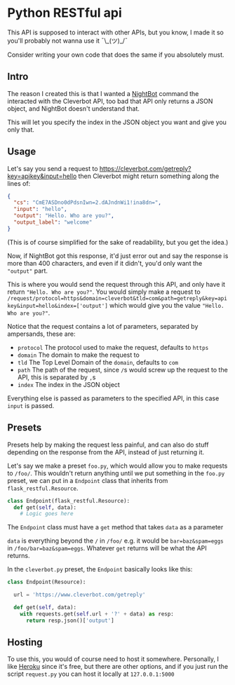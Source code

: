 # Python RESTful api

This API is supposed to interact with other APIs, but you know, I made it so
you'll probably not wanna use it ¯\\\_(ツ)\_/¯

Consider writing your own code that does the same if you absolutely must.

## Intro

The reason I created this is that I wanted a
[NightBot](https://beta.nightbot.tv) command the interacted with the
Cleverbot API, too bad that API only returns a JSON object,
and NightBot doesn't understand that.

This will let you specify the index in the JSON object you want and give you
only that.

## Usage

Let's say you send a request to
https://cleverbot.com/getreply?key=apikey&input=hello then Cleverbot might
return something along the lines of:
```json
{
  "cs": "CmE7ASDno0dPdsnIwn=2.dAJndnWi1!ina8dn=",
  "input": "hello",
  "output": "Hello. Who are you?",
  "output_label": "welcome"
}
```
(This is of course simplified for the sake of readability, but you get the
idea.)

Now, if NightBot got this response, it'd just error out and say the response is
more than 400 characters, and even if it didn't, you'd only want the `"output"`
part.

This is where you would send the request through this API, and only have it
return `"Hello. Who are you?"`. You would simply make a request to
`/request/protocol=https&domain=cleverbot&tld=com&path=getreply&key=apikey&input=hello&index=['output']`
which would give you the value `"Hello. Who are you?"`.

Notice that the request contains a lot of parameters, separated by ampersands,
these are:
- `protocol` The protocol used to make the request, defaults to `https`
- `domain` The domain to make the request to
- `tld` The Top Level Domain of the `domain`, defaults to `com`
- `path` The path of the request, since `/`s would screw up the request to the
API, this is separated by `,`s
- `index` The index in the JSON object

Everything else is passed as parameters to the specified API, in this case
`input` is passed.

## Presets

Presets help by making the request less painful, and can also do stuff depending
on the response from the API, instead of just returning it.

Let's say we make a preset `foo.py`, which would allow you to make requests to
`/foo/`. This wouldn't return anything until we put something in the `foo.py`
preset, we can put in a `Endpoint` class that inherits from
`flask_restful.Resource`.

```python
class Endpoint(flask_restful.Resource):
  def get(self, data):
    # Logic goes here
```
The `Endpoint` class must have a `get` method that takes `data` as a parameter

`data` is everything beyond the `/` in `/foo/` e.g. it would be
`bar=baz&spam=eggs` in `/foo/bar=baz&spam=eggs`. Whatever `get` returns will be
what the API returns.

In the `cleverbot.py` preset, the `Endpoint` basically looks like this:

```python
class Endpoint(Resource):

  url = 'https://www.cleverbot.com/getreply'

  def get(self, data):
    with requests.get(self.url + '?' + data) as resp:
      return resp.json()['output']
```

## Hosting

To use this, you would of course need to host it somewhere. Personally, I like
[Heroku](https://www.heroku.com) since it's free, but there are other options,
and if you just run the script `request.py` you can host it locally at
`127.0.0.1:5000`

